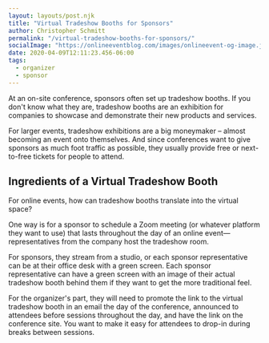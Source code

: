```yaml
---
layout: layouts/post.njk
title: "Virtual Tradeshow Booths for Sponsors"
author: Christopher Schmitt
permalink: "/virtual-tradeshow-booths-for-sponsors/"
socialImage: "https://onlineeventblog.com/images/onlineevent-og-image.jpg"
date: 2020-04-09T12:11:23.456-06:00
tags:
  - organizer
  - sponsor
---
```


At an on-site conference, sponsors often set up tradeshow booths. If you don't know what they are, tradeshow booths are an exhibition for companies to showcase and demonstrate their new products and services.

For larger events, tradeshow exhibitions are a big moneymaker – almost becoming an event onto themselves. And since conferences want to give sponsors as much foot traffic as possible, they usually provide free or next-to-free tickets for people to attend.

## Ingredients of a Virtual Tradeshow Booth

For online events, how can tradeshow booths translate into the virtual space?

One way is for a sponsor to schedule a Zoom meeting (or whatever platform they want to use) that lasts throughout the day of an online event—representatives from the company host the tradeshow room.

For sponsors, they stream from a studio, or each sponsor representative can be at their office desk with a green screen. Each sponsor representative can have a green screen with an image of their actual tradeshow booth behind them if they want to get the more traditional feel.

For the organizer's part, they will need to promote the link to the virtual tradeshow booth in an email the day of the conference, announced to attendees before sessions throughout the day, and have the link on the conference site. You want to make it easy for attendees to drop-in during breaks between sessions.



